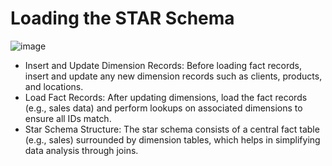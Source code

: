 # Loading the STAR Schema

![image](https://github.com/user-attachments/assets/edc98201-1354-4a5d-9da1-18f30c1908d6)

- Insert and Update Dimension Records: Before loading fact records, insert and update any new dimension records such as clients, products, and locations.
- Load Fact Records: After updating dimensions, load the fact records (e.g., sales data) and perform lookups on associated dimensions to ensure all IDs match.
- Star Schema Structure: The star schema consists of a central fact table (e.g., sales) surrounded by dimension tables, which helps in simplifying data analysis through joins.
